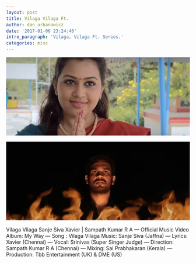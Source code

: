 ```yaml
---
layout: post
title: Vilaga Vilaga Ft.
author: dan_urbanowicz
date: '2017-01-06 23:24:46'
intro_paragraph: 'Vilaga, Vilaga Ft. Series.'
categories: misc
---
```

![](/assets/img/uploads/9f490dc1-3526-49ce-910c-7219818afa37.png)

![](/assets/img/uploads/volag.webp)

Vilaga Vilaga Sanje Siva Xavier | Sampath Kumar R A  — Official Music Video Album: My Way — Song : Vilaga Vilaga Music: Sanje Siva (Jaffna)
— Lyrics: Xavier (Chennai)
— Vocal: Srinivas (Super Singer Judge)
— Direction: Sampath Kumar R A (Chennai)
— Mixing: Sai Prabhakaran (Kerala)
— Production: Tbb Entertainment (UK) & DME (US)
